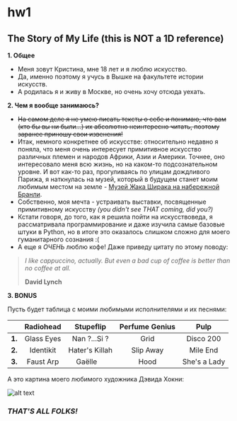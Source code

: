 # hw1
The Story of My Life (this is NOT a 1D reference)
------
__1. Общее__
+ Меня зовут Кристина, мне 18 лет и я люблю искусство.
+ Да, именно поэтому я учусь в Вышке на факультете истории искусств.
+ А родилась я и живу в Москве, но очень хочу отсюда уехать. 

__2. Чем я вообще занимаюсь?__
+ ~~На самом деле я не умею писать тексты о себе и понимаю, что вам (кто бы вы ни были...) их абсолютно неинтересно читать, поэтому заранее приношу свои извенения!~~
+ Итак, немного конкретнее об искусстве: относительно недавно я поняла, что меня очень интересует примитивное искусство различных племен и народов Африки, Азии и Америки. Точнее, оно интересовало меня всю жизнь, но на каком-то подсознательном уровне. И вот как-то раз, прогуливаясь по улицам дождливого Парижа, я наткнулась на музей, который в будущем станет моим любимым местом на земле - [Музей Жака Ширака на набережной Бранли](http://www.quaibranly.fr/en/).
+ Собственно, моя мечта - устраивать выставки, посвященные примитивному искусству _(you didn't see THAT coming, did you?)_
+ Кстати говоря, до того, как я решила пойти на искусствоведа, я рассматривала программирование и даже изучила самые базовые штуки в Python, но в итоге это оказалось слишком сложно для моего гуманитарного сознания :(
+ А еще я _ОЧЕНЬ_ люблю кофе! Даже приведу цитату по этому поводу:
> _I like cappuccino, actually. But even a bad cup of coffee is better than no coffee at all._
>
> **David Lynch**

__3. BONUS__

Пусть будет таблица с моими любимыми исполнителями и их песнями:

|        | Radiohead     | Stupeflip      | Perfume Genius | Pulp         |
|--------|:-------------:|:--------------:|:--------------:|:------------:|
| **1.** | Glass Eyes    | Nan ?...Si ?   | Grid           | Disco 200    |
| **2.** | Identikit     | Hater's Killah | Slip Away      | Mile End     |
| **3.** | Faust Arp     | Gaëlle         | Hood           | She's a Lady |

А это картина моего любимого художника Дэвида Хокни:

![alt text](https://media.timeout.com/images/104699459/image.jpg)

### _THAT'S ALL FOLKS!_
